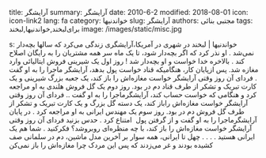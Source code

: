 title: آرایشگر
summary: آرایشگر
date: 2010-6-2
modified: 2018-08-01
icon:  icon-link2
lang: fa
category: خواندنیها
slug: آرایشگر
authors: مجتبی بنائی
tags: برای‌لبخند,خواندنیها,لبخند
image: /images/static/misc.jpg

s: خواندنیها | لبخند    در شهری  در  آمریکا،آرایشگری  زندگی  می‌کرد که  سالها  بچه‌دار نمی‌شد . او  نذر کرد  که  اگر  بچه‌دار شود،  تا  یک  ماه  سر  همه  مشتریان  را  به  رایگان  اصلاح  کند . بالاخره  خدا  خواست  و  او  بچه‌دار شد ! روز  اول  یک  شیرینی  فروش  ایتالیائی  وارد مغازه شد. پس  ازپایان  کار،  هنگامیکه  قناد  خواست  پول   بدهد،  آرایشگر  ماجرا  را  به  او  گفت . فردای  آن  روز  وقتی  آرایشگر  خواست  مغازه‌اش را  باز کند،  یک  جعبه  بزرگ  شیرینی  و  یک  کارت  تبریک  و  تشکر  از  طرف  قناد  دم  در  بود. روز دوم یک  گل  فروش  هلندی  به  او  مراجعه  کرد  و  هنگامی  که  خواست  حساب  کند،  آرایشگرماجرا  را  به  او  گفت .. فردای  آن  روز  وقتی  آرایشگر  خواست  مغازه‌اش راباز کند،  یک  دسته  گل  بزرگ  و  یک  کارت  تبریک  و  تشکر  از  طرف  گل  فروش دم در بود. روز سوم یک  مهندس  ایرانی  به  او  مراجعه  کرد . در  پایان  آرایشگرماجرا  را  به  او  گفت  و  از  گرفتن  پول  امتناع کرد . حدس  بزنید  فردای  آن  روز وقتی  آرایشگر  خواست  مغازه‌اش را  باز  کند،  با  چه منظره‌ای  روبروشد؟    فکرکنید . شما هم یک  ایرانی  هستید  .  .  .  .  چهل  تا  ایرانی،  همه  سوار  بر  آخرین  مدل  ماشین،  دم  در  سلمانی  صف  کشیده  بودند  و  غر  می‌زدند که  پس  این  مردک  چرا  مغازه‌اش را  باز  نمی‌کن